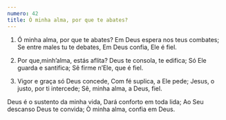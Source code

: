 ```yaml
---
numero: 42
title: Ò minha alma, por que te abates?
---
```

1. Ó minha alma, por que te abates?
Em Deus espera nos teus combates;
Se entre males tu te debates,
Em Deus confia, Ele é fiel.

2. Por que,minh’alma, estás aflita?
Deus te consola, te edifica;
Só Ele guarda e santifica;
Sê firme n’Ele, que é fiel.

3. Vigor e graça só Deus concede,
Com fé suplica, a Ele pede;
Jesus, o justo, por ti intercede;
Sê, minha alma, a Deus, fiel.

Deus é o sustento da minha vida,
Dará conforto em toda lida;
Ao Seu descanso Deus te convida;
Ò minha alma, confia em Deus.
